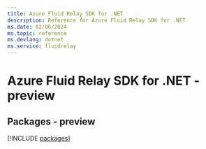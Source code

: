 ```yaml
---
title: Azure Fluid Relay SDK for .NET
description: Reference for Azure Fluid Relay SDK for .NET
ms.date: 02/06/2024
ms.topic: reference
ms.devlang: dotnet
ms.service: fluidrelay
---
```

# Azure Fluid Relay SDK for .NET - preview
## Packages - preview
[!INCLUDE [packages](fluid-relay-index.md)]